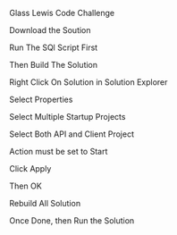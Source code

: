 Glass Lewis Code Challenge

Download the Soution

Run The SQl Script First

Then Build The Solution

Right Click On Solution in Solution Explorer

Select Properties

Select Multiple Startup Projects

Select Both API and Client Project

Action must be set to Start

Click Apply

Then OK

Rebuild All Solution

Once Done, then Run the Solution
